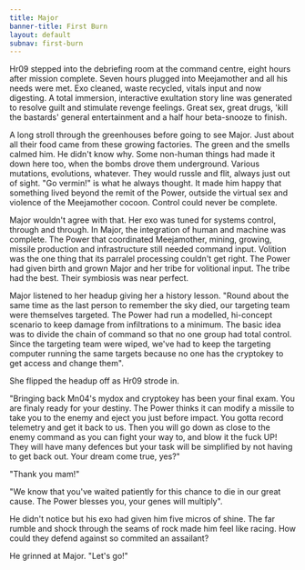 ```yaml
---
title: Major
banner-title: First Burn
layout: default
subnav: first-burn
---
```


Hr09 stepped into the debriefing room at the command centre, eight hours after
mission complete. Seven hours plugged into Meejamother and all his needs were
met. Exo cleaned, waste recycled, vitals input and now digesting. A total
immersion, interactive exultation story line was generated to resolve guilt and
stimulate revenge feelings. Great sex, great drugs, 'kill the bastards' general
entertainment and a half hour beta-snooze to finish.

A long stroll through the greenhouses before going to see Major. Just about all
their food came from these growing factories. The green and the smells calmed
him. He didn't know why. Some non-human things had made it down here too, when
the bombs drove them underground. Various mutations, evolutions, whatever. They
would russle and flit, always just out of sight. "Go vermin!" is what he always
thought. It made him happy that something lived beyond the remit of the Power,
outside the virtual sex and violence of the Meejamother cocoon. Control could
never be complete.

Major wouldn't agree with that. Her exo was tuned for systems control, through
and through. In Major, the integration of human and machine was complete. The
Power that coordinated Meejamother, mining, growing, missile production and
infrastructure still needed command input. Volition was the one thing that its
parralel processing couldn't get right. The Power had given birth and grown
Major and her tribe for volitional input. The tribe had the best. Their
symbiosis was near perfect.

Major listened to her headup giving her a history lesson. "Round about the same
time as the last person to remember the sky died, our targeting team were
themselves targeted. The Power had run a modelled, hi-concept scenario to keep
damage from infiltrations to a minimum. The basic idea was to divide the chain
of command so that no one group had total control. Since the targeting team
were wiped, we've had to keep the targeting computer running the same targets
because no one has the cryptokey to get access and change them".

She flipped the headup off as Hr09 strode in. 

"Bringing back Mn04's mydox and cryptokey has been your final exam. You are
finaly ready for your destiny. The Power thinks it can modify a missile to take
you to the enemy and eject you just before impact. You gotta record telemetry
and get it back to us. Then you will go down as close to the enemy command as you
can fight your way to, and blow it the fuck UP! They will have many defences but
your task will be simplified by not having to get back out. Your dream come
true, yes?"

"Thank you mam!"

"We know that you've waited patiently for this chance to die in our great
cause. The Power blesses you, your genes will multiply".

He didn't notice but his exo had given him five micros of shine. The far rumble
and shock through the seams of rock made him feel like racing. How could they
defend against so commited an assailant?

He grinned at Major. "Let's go!"

